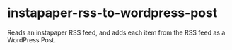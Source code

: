 instapaper-rss-to-wordpress-post
================================

Reads an instapaper RSS feed, and adds each item from the RSS feed as a WordPress Post.
